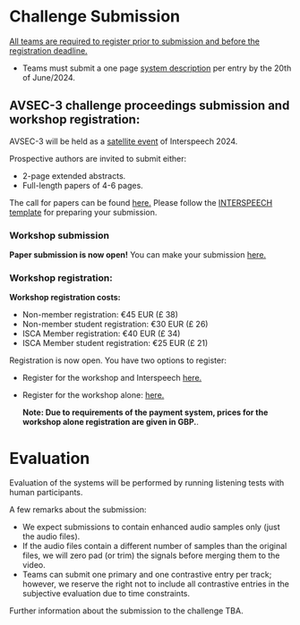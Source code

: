 # Challenge Submission
<u>All teams are required to register prior to submission and before the registration deadline.</u>

- Teams must submit a one page [system description](https://challenge.cogmhear.org/#/getting-started/systems-description) per entry by the 20th of June/2024.


## AVSEC-3 challenge proceedings submission and workshop registration:

AVSEC-3 will be held as a [satellite event](https://interspeech2024.org/satellite/) of Interspeech 2024. 

Prospective authors are invited to submit either: 

- 2-page extended abstracts.
- Full-length papers of 4-6 pages.

The call for papers can be found [here.](call-for-papers.md)
Please follow the [INTERSPEECH template](https://interspeech2024.org/author-resources/) for preparing your submission. 

### Workshop submission

**Paper submission is now open!**
You can make your submission [here.](https://cmt3.research.microsoft.com/AVSEC2024)

### Workshop registration:

**Workshop registration costs:**
- Non-member registration: €45 EUR (£ 38)
- Non-member student registration: €30 EUR (£ 26)
- ISCA Member registration: €40 EUR (£ 34)
- ISCA Member student registration: €25 EUR (£ 21)

Registration is now open. You have two options to register:

- Register for the workshop and Interspeech [here.](https://interspeech2024.org/satellite/)

- Register for the workshop alone: [here.](https://www.epay.ed.ac.uk/conferences-and-events/college-of-science-and-engineering/school-of-informatics/informatics-events/3rd-cog-mhear-audio-visual-speech-enhancement-challenge-avsec-3)

  **Note: Due to requirements of the payment system, prices for the workshop alone registration are given in GBP.**. 

# Evaluation

Evaluation of the systems will be performed by running listening tests with human participants. 

A few remarks about the submission:

- We expect submissions to contain enhanced audio samples only (just the audio files). 
- If the audio files contain a different number of samples than the original files, we will zero pad (or trim) the signals before merging them to the video.
- Teams can submit one primary and one contrastive entry per track; however, we reserve the right not to include all contrastive entries in the subjective evaluation due to time constraints.


Further information about the submission to the challenge TBA. 

[//]: # (Please submit your entry &#40;or entries&#41; using the Google Form link provided through the mailing list.)



[//]: # (# Journal Special Issue)

[//]: # (In addition to participation at IEEE ASRU, Challenge participants will be invited to contribute to a Journal Special Issue on the topic of Audio-Visual Speech Enhancement that will be announced next year.)
